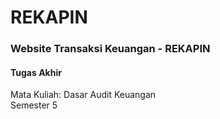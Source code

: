 # REKAPIN
### Website Transaksi Keuangan - REKAPIN
#### Tugas Akhir
Mata Kuliah: Dasar Audit Keuangan  
Semester 5